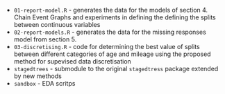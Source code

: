 - `01-report-model.R` - generates the data for the models of section 4. Chain Event Graphs and experiments in defining the defining the splits between continuous variables
- `02-report-models.R` - generates the data for the missing responses model from section 5.
- `03-discretising.R` - code for determining the best value of splits between different categories of age and mileage using the proposed method for supevised data discretisation
- `stagedtrees` - submodule to the original `stagedtress` package extended by new methods
- `sandbox` - EDA scritps 